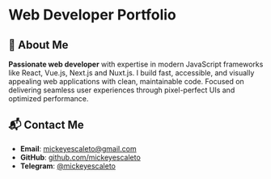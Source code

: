 # Web Developer Portfolio

## 👋 About Me

**Passionate web developer** with expertise in modern JavaScript frameworks like React, Vue.js, Next.js and Nuxt.js.
I build fast, accessible, and visually appealing web applications with clean, maintainable code.
Focused on delivering seamless user experiences through pixel-perfect UIs and optimized performance.

## 📬 Contact Me

- **Email**: mickeyescaleto@gmail.com
- **GitHub**: [github.com/mickeyescaleto](https://github.com/mickeyescaleto)
- **Telegram**: [@mickeyescaleto](https://t.me/mickeyescaleto)

